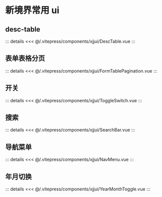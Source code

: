 # 新境界常用 ui

<script setup>
  import DescTable from '/.vitepress/components/xjjui/DescTable.vue';
  import FormTablePagination from '/.vitepress/components/xjjui/FormTablePagination.vue';
  import ToggleSwitch from '/.vitepress/components/xjjui/ToggleSwitch.vue';
  import SearchBar from '/.vitepress/components/xjjui/SearchBar.vue';
  import NavMenu from '/.vitepress/components/xjjui/NavMenu.vue';
  import YearMonthToggle from '/.vitepress/components/xjjui/YearMonthToggle.vue';
</script>

## desc-table

<desc-table />

::: details
  <<< @/.vitepress/components/xjjui/DescTable.vue
:::


## 表单表格分页

<form-table-pagination />

::: details
  <<< @/.vitepress/components/xjjui/FormTablePagination.vue
:::

## 开关

<toggle-switch />

::: details
  <<< @/.vitepress/components/xjjui/ToggleSwitch.vue
:::

## 搜索

<search-bar />

::: details
  <<< @/.vitepress/components/xjjui/SearchBar.vue
:::

## 导航菜单

<nav-menu />

::: details
  <<< @/.vitepress/components/xjjui/NavMenu.vue
:::

## 年月切换

<year-month-toggle />

::: details
  <<< @/.vitepress/components/xjjui/YearMonthToggle.vue
:::
